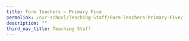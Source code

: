 ```yaml
---
title: Form Teachers – Primary Five
permalink: /our-school/Teaching-Staff/Form-Teachers-Primary-Five/
description: ""
third_nav_title: Teaching Staff
---
```

